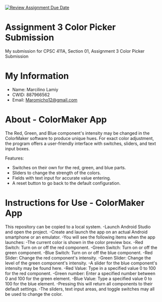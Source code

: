 [![Review Assignment Due Date](https://classroom.github.com/assets/deadline-readme-button-24ddc0f5d75046c5622901739e7c5dd533143b0c8e959d652212380cedb1ea36.svg)](https://classroom.github.com/a/KhceOVYJ)
# Assignment 3 Color Picker Submission

My submission for CPSC 411A, Section 01, Assignment 3 Color Picker Submission

# My Information

* Name: Marcilino Lamiy
* CWID: 887966562
* Email: Maromicho12@gmail.com

# About - ColorMaker App
The Red, Green, and Blue component's intensity may be changed in the ColorMaker software to produce unique hues. For exact color adjustment, the program offers a user-friendly interface with switches, sliders, and text input boxes.

Features:
- Switches on their own for the red, green, and blue parts.
- Sliders to change the strength of the colors.
- Fields with text input for accurate value entering.
- A reset button to go back to the default configuration.

# Instructions for Use - ColorMaker App

This repository can be copied to a local system.
-Launch Android Studio and open the project.
-Create and launch the app on an actual Android smartphone or an emulator.
-You will see the following items when the app launches:
-The current color is shown in the color preview box.
-Red Switch: Turn on or off the red component.
-Green Switch: Turn on or off the green component.
-Blue Switch: Turn on or off the blue component.
-Red Slider: Change the red component's intensity.
-Green Slider: Change the level of the green component's intensity.
-A slider for the blue component's intensity may be found here.
-Red Value: Type in a specified value 0 to 100 for the red component.
-Green number: Enter a specified number between 0 and 100 for the green element.
-Blue Value: Type a specified value 0 to 100 for the blue element.
-Pressing this will return all components to their default settings.
-The sliders, text input areas, and toggle switches may all be used to change the color.
